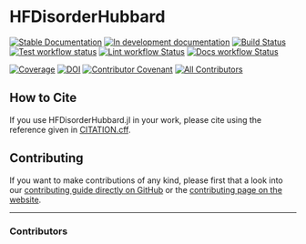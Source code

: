 # HFDisorderHubbard

[![Stable Documentation](https://img.shields.io/badge/docs-stable-blue.svg)](https://hz-xiaxz.github.io/HFDisorderHubbard.jl/stable)
[![In development documentation](https://img.shields.io/badge/docs-dev-blue.svg)](https://hz-xiaxz.github.io/HFDisorderHubbard.jl/dev)
[![Build Status](https://github.com/hz-xiaxz/HFDisorderHubbard.jl/workflows/Test/badge.svg)](https://github.com/hz-xiaxz/HFDisorderHubbard.jl/actions)
[![Test workflow status](https://github.com/hz-xiaxz/HFDisorderHubbard.jl/actions/workflows/Test.yml/badge.svg?branch=main)](https://github.com/hz-xiaxz/HFDisorderHubbard.jl/actions/workflows/Test.yml?query=branch%3Amain)
[![Lint workflow Status](https://github.com/hz-xiaxz/HFDisorderHubbard.jl/actions/workflows/Lint.yml/badge.svg?branch=main)](https://github.com/hz-xiaxz/HFDisorderHubbard.jl/actions/workflows/Lint.yml?query=branch%3Amain)
[![Docs workflow Status](https://github.com/hz-xiaxz/HFDisorderHubbard.jl/actions/workflows/Docs.yml/badge.svg?branch=main)](https://github.com/hz-xiaxz/HFDisorderHubbard.jl/actions/workflows/Docs.yml?query=branch%3Amain)

[![Coverage](https://codecov.io/gh/hz-xiaxz/HFDisorderHubbard.jl/branch/main/graph/badge.svg)](https://codecov.io/gh/hz-xiaxz/HFDisorderHubbard.jl)
[![DOI](https://zenodo.org/badge/DOI/FIXME)](https://doi.org/FIXME)
[![Contributor Covenant](https://img.shields.io/badge/Contributor%20Covenant-2.1-4baaaa.svg)](CODE_OF_CONDUCT.md)
[![All Contributors](https://img.shields.io/github/all-contributors/hz-xiaxz/HFDisorderHubbard.jl?labelColor=5e1ec7&color=c0ffee&style=flat-square)](#contributors)

## How to Cite

If you use HFDisorderHubbard.jl in your work, please cite using the reference given in [CITATION.cff](https://github.com/hz-xiaxz/HFDisorderHubbard.jl/blob/main/CITATION.cff).

## Contributing

If you want to make contributions of any kind, please first that a look into our [contributing guide directly on GitHub](docs/src/90-contributing.md) or the [contributing page on the website](https://hz-xiaxz.github.io/HFDisorderHubbard.jl/dev/90-contributing/).

---

### Contributors

<!-- ALL-CONTRIBUTORS-LIST:START - Do not remove or modify this section -->
<!-- prettier-ignore-start -->
<!-- markdownlint-disable -->

<!-- markdownlint-restore -->
<!-- prettier-ignore-end -->

<!-- ALL-CONTRIBUTORS-LIST:END -->
